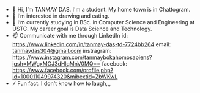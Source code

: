 - 👋 Hi, I’m TANMAY DAS. I'm a student. My home town is in Chattogram.
- 👀 I’m interested in drawing and eating.
- 🌱 I’m currently studying in BSc. in Computer Science and Engineering at USTC. My career goal is Data Science and Technology.
- 📫 Communicate with me through
 LinkedIn id: https://www.linkedin.com/in/tanmay-das-td-7724bb264
 email: tanmaydas304@gmail.com
 instragram: https://www.instagram.com/tanmaybokahomosapiens?igsh=MWgxMGJ3dHlqMnV0MQ==
 facebook: https://www.facebook.com/profile.php?id=100011049974320&mibextid=ZbWKwL
- ⚡ Fun fact: I don't know how to laugh,,,

<!---
TANMAY2311-TD/TANMAY2311-TD is a ✨ special ✨ repository because its `README.md` (this file) appears on your GitHub profile.
You can click the Preview link to take a look at your changes.
--->
